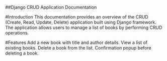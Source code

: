 ##Django CRUD Application Documentation

#Introduction
This documentation provides an overview of the CRUD (Create, Read, Update, Delete) application built using Django framework. The application allows users to manage a list of books by performing CRUD operations.

#Features
Add a new book with title and author details.
View a list of existing books.
Delete a book from the list.
Confirmation popup before deleting a book.